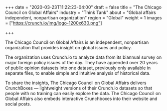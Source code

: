 +++
date = "2020-03-23T11:22:23-04:00"
draft = false
title = "The Chicago Council on Global Affairs"
industry = "Think Tank"
about = "Global affairs  independent, nonpartisan organization"
region = "Global"
weight = 1
images = ["https://crunch.io/img/logo-1200x630.png"]

+++

The Chicago Council on Global Affairs is an independent, nonpartisan organization that provides insight on global issues and policy.

The organization uses Crunch.io to analyze data from its biannual survey on major foreign policy issues of the day. <span class="highlight">They have <span class="font-italic">appended</span> over 20 years of public opinion datasets into one dataset, previously only available in separate files, to enable simple and intuitive analysis of historical data.

To share the insights, The Chicago Council on Global Affairs delivers CrunchBoxes — lightweight versions of their Crunch.io datasets so that people with no training can easily explore the data. The Chicago Council on Global Affairs also embeds interactive Crunchboxes into their website and social posts.
